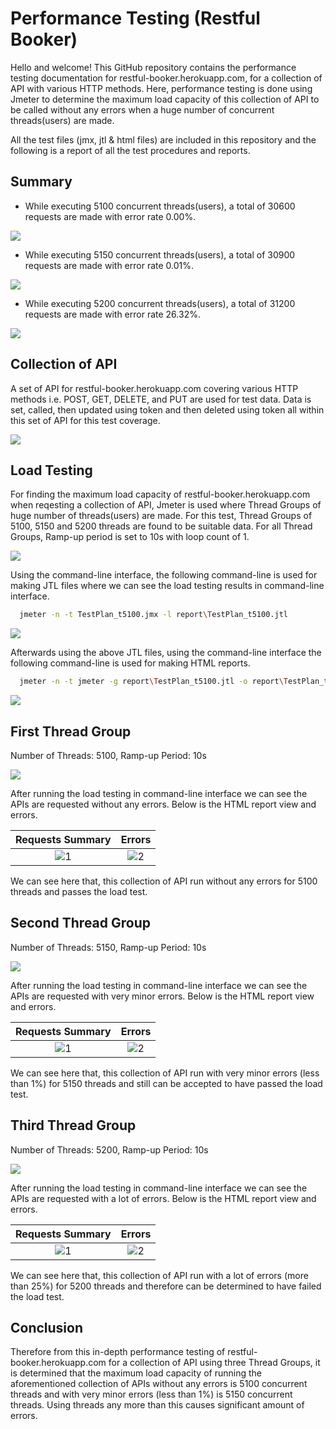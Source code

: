 
# Performance Testing (Restful Booker)

Hello and welcome! This GitHub repository contains the performance testing documentation for restful-booker.herokuapp.com, for a collection of API with various HTTP methods. Here, performance testing is done using Jmeter to determine the maximum load capacity of this collection of API to be called without any errors when a huge number of concurrent threads(users) are made. 

All the test files (jmx, jtl & html files) are included in this repository and the following is a report of all the test procedures and reports.
## Summary

- While executing 5100 concurrent threads(users), a total of 30600 requests are made with error rate 0.00%.

![](Pictures/stat1.PNG)

- While executing 5150 concurrent threads(users), a total of 30900 requests are made with error rate 0.01%.

![](Pictures/stat2.PNG)

- While executing 5200 concurrent threads(users), a total of 31200 requests are made with error rate 26.32%.

![](Pictures/stat3.PNG)
## Collection of API

A set of API for restful-booker.herokuapp.com covering various HTTP methods i.e. POST, GET, DELETE, and PUT are used for test data. Data is set, called, then updated using token and then deleted using token all within this set of API for this test coverage.

![](Pictures/api.PNG)

## Load Testing

For finding the maximum load capacity of restful-booker.herokuapp.com when reqesting a collection of API, Jmeter is used where Thread Groups of huge number of threads(users) are made. For this test, Thread Groups of 5100, 5150 and 5200 threads are found to be suitable data. For all Thread Groups, Ramp-up period is set to 10s with loop count of 1.

![](Pictures/jmeter.PNG)

Using the command-line interface, the following command-line is used for making JTL files where we can see the load testing results in command-line interface.

```bash
  jmeter -n -t TestPlan_t5100.jmx -l report\TestPlan_t5100.jtl
```

![](Pictures/t5100.PNG)

Afterwards using the above JTL files, using the command-line interface the following command-line is used for making HTML reports.

```bash
  jmeter -n -t jmeter -g report\TestPlan_t5100.jtl -o report\TestPlan_t5100.html
```

![](Pictures/reportcmd.PNG)
## First Thread Group

Number of Threads: 5100, Ramp-up Period: 10s

![](Pictures/t5100.PNG)

After running the load testing in command-line interface we can see the APIs are requested without any errors. Below is the HTML report view and errors.

Requests Summary             |  Errors
:-------------------------:|:-------------------------:
![1](Pictures/pass1.PNG)  |  ![2](Pictures/error1.PNG)

We can see here that, this collection of API run without any errors for 5100 threads and passes the load test.
## Second Thread Group

Number of Threads: 5150, Ramp-up Period: 10s

![](Pictures/t5150.PNG)

After running the load testing in command-line interface we can see the APIs are requested with very minor errors. Below is the HTML report view and errors.

Requests Summary             |  Errors
:-------------------------:|:-------------------------:
![1](Pictures/pass2.PNG)  |  ![2](Pictures/error2.PNG)

We can see here that, this collection of API run with very minor errors (less than 1%) for 5150 threads and still can be accepted to have passed the load test.


## Third Thread Group

Number of Threads: 5200, Ramp-up Period: 10s

![](Pictures/t5200.PNG)

After running the load testing in command-line interface we can see the APIs are requested with a lot of errors. Below is the HTML report view and errors.

Requests Summary             |  Errors
:-------------------------:|:-------------------------:
![1](Pictures/pass3.PNG)  |  ![2](Pictures/error3.PNG)

We can see here that, this collection of API run with a lot of errors (more than 25%) for 5200 threads and therefore can be determined to have failed the load test.
## Conclusion

Therefore from this in-depth performance testing of restful-booker.herokuapp.com for a collection of API using three Thread Groups, it is determined that the maximum load capacity of running the aforementioned collection of APIs without any errors is 5100 concurrent threads and with very minor errors (less than 1%) is 5150 concurrent threads. Using threads any more than this causes significant amount of errors.


